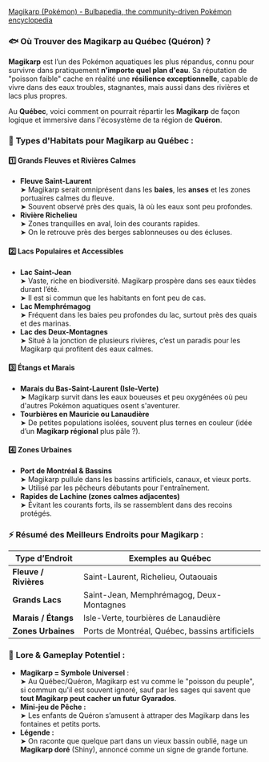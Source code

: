 [Magikarp (Pokémon) - Bulbapedia, the community-driven Pokémon encyclopedia](https://bulbapedia.bulbagarden.net/wiki/Magikarp_\(Pok%C3%A9mon\))

### 🐟 **Où Trouver des Magikarp au Québec (Quéron) ?**

**Magikarp** est l’un des Pokémon aquatiques les plus répandus, connu pour survivre dans pratiquement **n'importe quel plan d'eau**. Sa réputation de "poisson faible" cache en réalité une **résilience exceptionnelle**, capable de vivre dans des eaux troubles, stagnantes, mais aussi dans des rivières et lacs plus propres.

Au **Québec**, voici comment on pourrait répartir les **Magikarp** de façon logique et immersive dans l'écosystème de ta région de **Quéron**.

### 🌊 **Types d'Habitats pour Magikarp au Québec :**

#### 1️⃣ **Grands Fleuves et Rivières Calmes**

- **Fleuve Saint-Laurent**  
    ➤ Magikarp serait omniprésent dans les **baies**, les **anses** et les zones portuaires calmes du fleuve.  
    ➤ Souvent observé près des quais, là où les eaux sont peu profondes.    
- **Rivière Richelieu**  
    ➤ Zones tranquilles en aval, loin des courants rapides.  
    ➤ On le retrouve près des berges sablonneuses ou des écluses.

#### 2️⃣ **Lacs Populaires et Accessibles**

- **Lac Saint-Jean**  
    ➤ Vaste, riche en biodiversité. Magikarp prospère dans ses eaux tièdes durant l’été.  
    ➤ Il est si commun que les habitants en font peu de cas.    
- **Lac Memphrémagog**  
    ➤ Fréquent dans les baies peu profondes du lac, surtout près des quais et des marinas.
- **Lac des Deux-Montagnes**  
    ➤ Situé à la jonction de plusieurs rivières, c’est un paradis pour les Magikarp qui profitent des eaux calmes.

#### 3️⃣ **Étangs et Marais**

- **Marais du Bas-Saint-Laurent (Isle-Verte)**  
    ➤ Magikarp survit dans les eaux boueuses et peu oxygénées où peu d'autres Pokémon aquatiques osent s'aventurer.
- **Tourbières en Mauricie ou Lanaudière**  
    ➤ De petites populations isolées, souvent plus ternes en couleur (idée d’un **Magikarp régional** plus pâle ?).

#### 4️⃣ **Zones Urbaines**

- **Port de Montréal & Bassins**  
    ➤ Magikarp pullule dans les bassins artificiels, canaux, et vieux ports.  
    ➤ Utilisé par les pêcheurs débutants pour l'entraînement.
- **Rapides de Lachine (zones calmes adjacentes)**  
    ➤ Évitant les courants forts, ils se rassemblent dans des recoins protégés.

### ⚡ **Résumé des Meilleurs Endroits pour Magikarp :**

| **Type d’Endroit**    | **Exemples au Québec**                         |
| --------------------- | ---------------------------------------------- |
| **Fleuve / Rivières** | Saint-Laurent, Richelieu, Outaouais            |
| **Grands Lacs**       | Saint-Jean, Memphrémagog, Deux-Montagnes       |
| **Marais / Étangs**   | Isle-Verte, tourbières de Lanaudière           |
| **Zones Urbaines**    | Ports de Montréal, Québec, bassins artificiels |

### 🎣 **Lore & Gameplay Potentiel :**

- **Magikarp = Symbole Universel** :  
    ➤ Au Québec/Quéron, Magikarp est vu comme le "poisson du peuple", si commun qu'il est souvent ignoré, sauf par les sages qui savent que **tout Magikarp peut cacher un futur Gyarados**.
- **Mini-jeu de Pêche :**  
    ➤ Les enfants de Quéron s’amusent à attraper des Magikarp dans les fontaines et petits ports.
- **Légende :**  
    ➤ On raconte que quelque part dans un vieux bassin oublié, nage un **Magikarp doré** (Shiny), annoncé comme un signe de grande fortune.
	